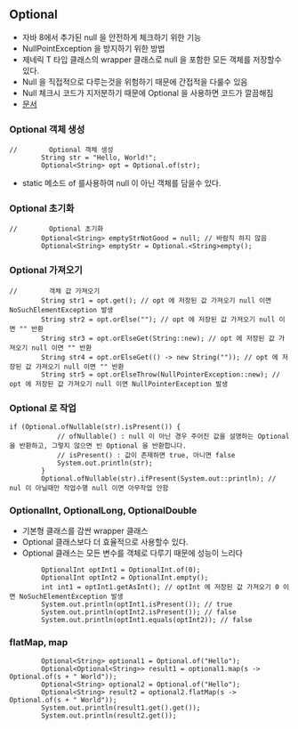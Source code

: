 ## Optional

* 자바 8에서 추가된 null 을 안전하게 체크하기 위한 기능
* NullPointException 을 방지하기 위한 방법
* 제네릭 T 타입 클래스의 wrapper 클래스로 null 을 포함한 모든 객체를 저장할수 있다.
* Null 을 직접적으로 다루는것을 위험하기 때문에 간접적을 다룰수 있음
* Null 체크시 코드가 지저분하기 때문에 Optional 을 사용하면 코드가 깔끔해짐
* <a href="https://docs.oracle.com/javase/8/docs/api/java/util/Optional.html">문서</a>

### Optional 객체 생성 

```
//        Optional 객체 생성
        String str = "Hello, World!";
        Optional<String> opt = Optional.of(str);
```
* static 메소드 of 를사용하여 null 이 아닌 객체를 담을수 있다.

### Optional 초기화

```
//        Optional 초기화
        Optional<String> emptyStrNotGood = null; // 바람직 하지 않음 
        Optional<String> emptyStr = Optional.<String>empty();
```

### Optional 가져오기

```
//        객체 값 가져오기
        String str1 = opt.get(); // opt 에 저장된 값 가져오기 null 이면 NoSuchElementException 발생
        String str2 = opt.orElse(""); // opt 에 저장된 값 가져오기 null 이면 "" 반환
        String str3 = opt.orElseGet(String::new); // opt 에 저장된 값 가져오기 null 이면 "" 반환
        String str4 = opt.orElseGet(() -> new String("")); // opt 에 저장된 값 가져오기 null 이면 "" 반환
        String str5 = opt.orElseThrow(NullPointerException::new); // opt 에 저장된 값 가져오기 null 이면 NullPointerException 발생
```

### Optional 로 작업

```
if (Optional.ofNullable(str).isPresent()) {
            // ofNullable() : null 이 아닌 경우 주어진 값을 설명하는 Optional 을 반환하고, 그렇지 않으면 빈 Optional 을 반환합니다.
            // isPresent() : 값이 존재하면 true, 아니면 false
            System.out.println(str);
        }
        Optional.ofNullable(str).ifPresent(System.out::println); // nul 이 아닐때만 작업수행 null 이면 아무작업 안함
```

### OptionalInt, OptionalLong, OptionalDouble

* 기본형 클래스를 감싼 wrapper 클래스
* Optional 클래스보다 더 효율적으로 사용할수 있다.
* Optional 클래스는 모든 변수를 객체로 다루기 때문에 성능이 느리다
```
        OptionalInt optInt1 = OptionalInt.of(0);
        OptionalInt optInt2 = OptionalInt.empty();
        int int1 = optInt1.getAsInt(); // optInt 에 저장된 값 가져오기 0 이면 NoSuchElementException 발생
        System.out.println(optInt1.isPresent()); // true
        System.out.println(optInt2.isPresent()); // false
        System.out.println(optInt1.equals(optInt2)); // false
```

### flatMap, map

```
        Optional<String> optional1 = Optional.of("Hello");
        Optional<Optional<String>> result1 = optional1.map(s -> Optional.of(s + " World"));
        Optional<String> optional2 = Optional.of("Hello");
        Optional<String> result2 = optional2.flatMap(s -> Optional.of(s + " World"));
        System.out.println(result1.get().get());
        System.out.println(result2.get());
```